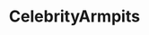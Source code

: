 ---
title: CelebrityArmpits
crosslinks:
- Serendipity
- rickandmorty
- HaileeSteinfeld
- xray
- VanessaMoe
- Tulpas
- FlarrowPorn
- GODO
- DemiLovatoThighs
- '2015'
- relationshipgoals
- HaleyLu_Richardson
- PornstarArmpit
- TalliaStorm
- BeautyQueens
- arielwinterarmpits
- emmawatsonarmpit
---
